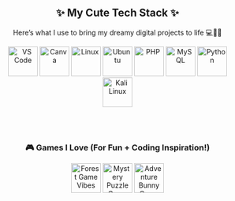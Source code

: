 <div align="center">
  <h2>✨ My Cute Tech Stack ✨</h2>
  <p>Here’s what I use to bring my dreamy digital projects to life 💻🎨🌈</p>
  
  <!-- Row 1 -->
  <img src="https://cdn.jsdelivr.net/gh/devicons/devicon/icons/vscode/vscode-original.svg" width="60" title="VS Code" />
  <img src="https://cdn-icons-png.flaticon.com/512/5968/5968267.png" width="60" title="Canva" />
  <img src="https://cdn.jsdelivr.net/gh/devicons/devicon/icons/linux/linux-original.svg" width="60" title="Linux" />
  <img src="https://cdn.jsdelivr.net/gh/devicons/devicon/icons/ubuntu/ubuntu-plain.svg" width="60" title="Ubuntu" />
  <img src="https://upload.wikimedia.org/wikipedia/commons/2/27/PHP-logo.svg" width="60" title="PHP" />
  <img src="https://cdn.jsdelivr.net/gh/devicons/devicon/icons/mysql/mysql-original.svg" width="60" title="MySQL" />
  <img src="https://cdn.jsdelivr.net/gh/devicons/devicon/icons/python/python-original.svg" width="60" title="Python" />
  <img src="https://upload.wikimedia.org/wikipedia/commons/2/2f/Kali-dragon-icon.svg" width="60" title="Kali Linux" />

  <!-- Add cute game icons -->
  <br><br>
  <h3>🎮 Games I Love (For Fun + Coding Inspiration!)</h3>
  <img src="https://cdn-icons-png.flaticon.com/512/1160/1160358.png" width="60" title="Forest Game Vibes" />
  <img src="https://cdn-icons-png.flaticon.com/512/9530/9530499.png" width="60" title="Mystery Puzzle Game" />
  <img src="https://cdn-icons-png.flaticon.com/512/4290/4290836.png" width="60" title="Adventure Bunny Game" />
</div>
